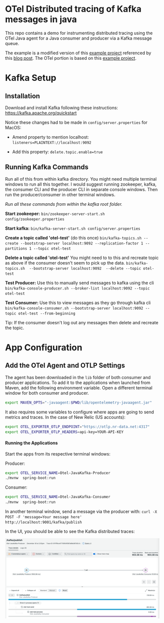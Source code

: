 # OTel Distributed tracing of Kafka messages in java

This repo contains a demo for instrumenting distributed tracing using the OTel Java agent for a Java consumer and producer via a Kafka message queue.

The example is a modified version of this [example project](https://github.com/igorkosandyak/spring-boot-kafka) referenced by this [blog post](https://www.confluent.io/blog/apache-kafka-spring-boot-application/). The OTel portion is based on this [example project](https://github.com/antonmry/kafka-playground/tree/main/otel-demo).

# Kafka Setup

## Installation

Download and install Kafka following these instructions: https://kafka.apache.org/quickstart

Notice these changes had to be made in `config/server.properties` for MacOS:

* Amend property to mention localhost: `listeners=PLAINTEXT://localhost:9092`

* Add this property: `delete.topic.enable=true`

##  Running Kafka Commands
Run all of this from within kafka directory. You might need multiple terminal windows to run all this together. I would suggest running zookeeper, kafka, the consumer CLI and the producer CLI in separate console windows. Then run the producer/consumer in other terminal windows.

*Run all these commands from within the kafka root folder.*

**Start zookeeper:**
`bin/zookeeper-server-start.sh config/zookeeper.properties`

**Start kafka:**
`bin/kafka-server-start.sh config/server.properties`

**Create a topic called 'otel-test'** (do this once)
`bin/kafka-topics.sh --create --bootstrap-server localhost:9092 --replication-factor 1 --partitions 1 --topic otel-test`

**Delete a topic called 'otel-test'** 
You might need to to this and recreate topic as above if the consumer doesn't seem to pick up the data.
`bin/kafka-topics.sh  --bootstrap-server localhost:9092  --delete --topic otel-test`

**Test Producer:**
Use this to manually send messages to kafka using the cli
`bin/kafka-console-producer.sh --broker-list localhost:9092 --topic otel-test`

**Test Consumer:**
Use this to view messages as they go through kafka cli
`bin/kafka-console-consumer.sh --bootstrap-server localhost:9092 --topic otel-test --from-beginning`

Tip: If the consumer doesn't log out any messages then delete and recreate the topic.

# App Configuration

## Add the OTel Agent and OTLP Settings

The agent has been downloaded in the `lib` folder of both consumer and producer applications. To add it to the applications when launched from Maven, add the following environment variable. Open a different terminal window for both consumer and producer.

```sh
export MAVEN_OPTS="-javaagent:$PWD/lib/opentelemetry-javaagent.jar"
```

It also requires some variables to configure where apps are going to send metrics and traces. In the case of New Relic (US accounts):

```sh
export OTEL_EXPORTER_OTLP_ENDPOINT="https://otlp.nr-data.net:4317"
export OTEL_EXPORTER_OTLP_HEADERS=api-key=YOUR-API-KEY
```

#### Running the Applications

Start the apps from its respective terminal windows:

Producer:

```sh
export OTEL_SERVICE_NAME=Otel-JavaKafka-Producer
./mvnw  spring-boot:run
```

Consumer:

```sh
export OTEL_SERVICE_NAME=Otel-JavaKafka-Consumer
./mvnw  spring-boot:run
```


In another terminal window, send a message via the producer with:
`curl -X POST -F 'message=Your message here' http://localhost:9001/kafka/publish`


In the UI, you should be able to see the Kafka distributed traces:

![Java trace](java/img/trace.png)
